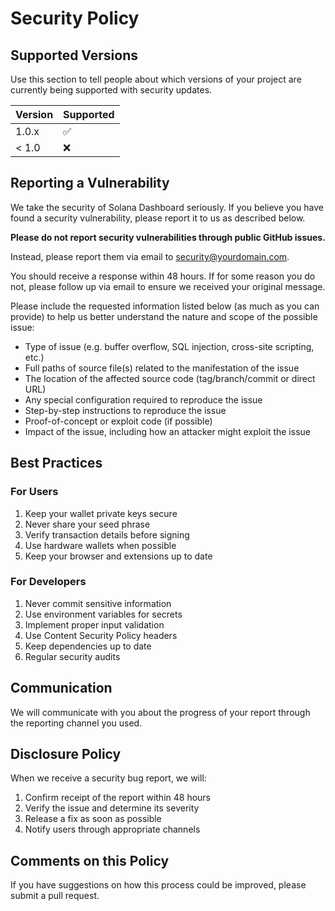 # Security Policy

## Supported Versions

Use this section to tell people about which versions of your project are currently being supported with security updates.

| Version | Supported          |
| ------- | ------------------ |
| 1.0.x   | :white_check_mark: |
| < 1.0   | :x:                |

## Reporting a Vulnerability

We take the security of Solana Dashboard seriously. If you believe you have found a security vulnerability, please report it to us as described below.

**Please do not report security vulnerabilities through public GitHub issues.**

Instead, please report them via email to security@yourdomain.com.

You should receive a response within 48 hours. If for some reason you do not, please follow up via email to ensure we received your original message.

Please include the requested information listed below (as much as you can provide) to help us better understand the nature and scope of the possible issue:

* Type of issue (e.g. buffer overflow, SQL injection, cross-site scripting, etc.)
* Full paths of source file(s) related to the manifestation of the issue
* The location of the affected source code (tag/branch/commit or direct URL)
* Any special configuration required to reproduce the issue
* Step-by-step instructions to reproduce the issue
* Proof-of-concept or exploit code (if possible)
* Impact of the issue, including how an attacker might exploit the issue

## Best Practices

### For Users

1. Keep your wallet private keys secure
2. Never share your seed phrase
3. Verify transaction details before signing
4. Use hardware wallets when possible
5. Keep your browser and extensions up to date

### For Developers

1. Never commit sensitive information
2. Use environment variables for secrets
3. Implement proper input validation
4. Use Content Security Policy headers
5. Keep dependencies up to date
6. Regular security audits

## Communication

We will communicate with you about the progress of your report through the reporting channel you used.

## Disclosure Policy

When we receive a security bug report, we will:

1. Confirm receipt of the report within 48 hours
2. Verify the issue and determine its severity
3. Release a fix as soon as possible
4. Notify users through appropriate channels

## Comments on this Policy

If you have suggestions on how this process could be improved, please submit a pull request.

